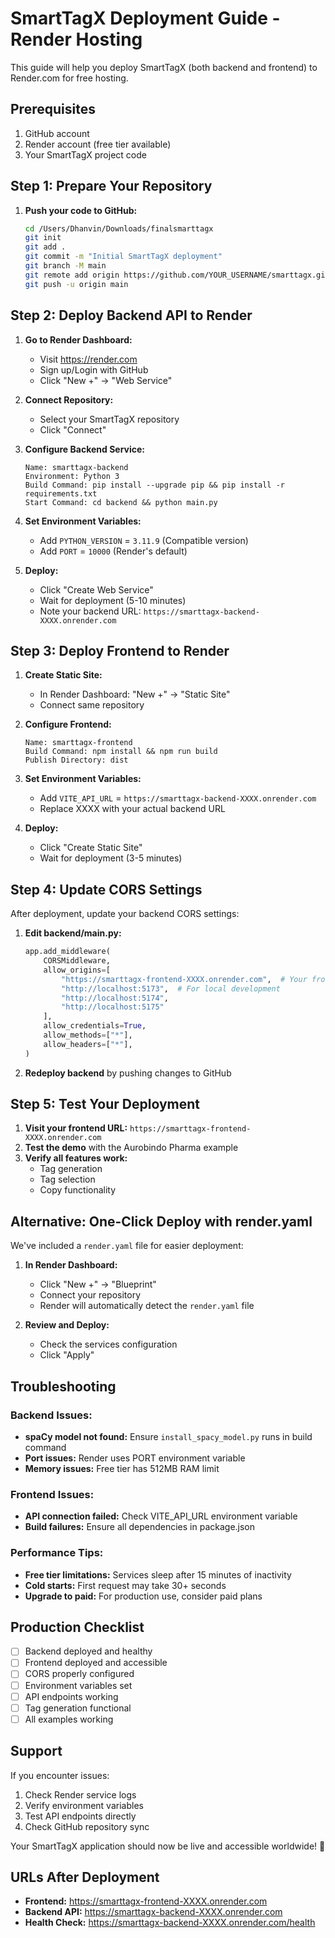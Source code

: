 # SmartTagX Deployment Guide - Render Hosting

This guide will help you deploy SmartTagX (both backend and frontend) to Render.com for free hosting.

## Prerequisites

1. GitHub account
2. Render account (free tier available)
3. Your SmartTagX project code

## Step 1: Prepare Your Repository

1. **Push your code to GitHub:**
   ```bash
   cd /Users/Dhanvin/Downloads/finalsmarttagx
   git init
   git add .
   git commit -m "Initial SmartTagX deployment"
   git branch -M main
   git remote add origin https://github.com/YOUR_USERNAME/smarttagx.git
   git push -u origin main
   ```

## Step 2: Deploy Backend API to Render

1. **Go to Render Dashboard:**
   - Visit https://render.com
   - Sign up/Login with GitHub
   - Click "New +" → "Web Service"

2. **Connect Repository:**
   - Select your SmartTagX repository
   - Click "Connect"

3. **Configure Backend Service:**
   ```
   Name: smarttagx-backend
   Environment: Python 3
   Build Command: pip install --upgrade pip && pip install -r requirements.txt
   Start Command: cd backend && python main.py
   ```

4. **Set Environment Variables:**
   - Add `PYTHON_VERSION` = `3.11.9` (Compatible version)
   - Add `PORT` = `10000` (Render's default)

5. **Deploy:**
   - Click "Create Web Service"
   - Wait for deployment (5-10 minutes)
   - Note your backend URL: `https://smarttagx-backend-XXXX.onrender.com`

## Step 3: Deploy Frontend to Render

1. **Create Static Site:**
   - In Render Dashboard: "New +" → "Static Site"
   - Connect same repository

2. **Configure Frontend:**
   ```
   Name: smarttagx-frontend
   Build Command: npm install && npm run build
   Publish Directory: dist
   ```

3. **Set Environment Variables:**
   - Add `VITE_API_URL` = `https://smarttagx-backend-XXXX.onrender.com`
   - Replace XXXX with your actual backend URL

4. **Deploy:**
   - Click "Create Static Site"
   - Wait for deployment (3-5 minutes)

## Step 4: Update CORS Settings

After deployment, update your backend CORS settings:

1. **Edit backend/main.py:**
   ```python
   app.add_middleware(
       CORSMiddleware,
       allow_origins=[
           "https://smarttagx-frontend-XXXX.onrender.com",  # Your frontend URL
           "http://localhost:5173",  # For local development
           "http://localhost:5174",
           "http://localhost:5175"
       ],
       allow_credentials=True,
       allow_methods=["*"],
       allow_headers=["*"],
   )
   ```

2. **Redeploy backend** by pushing changes to GitHub

## Step 5: Test Your Deployment

1. **Visit your frontend URL:** `https://smarttagx-frontend-XXXX.onrender.com`
2. **Test the demo** with the Aurobindo Pharma example
3. **Verify all features work:**
   - Tag generation
   - Tag selection
   - Copy functionality

## Alternative: One-Click Deploy with render.yaml

We've included a `render.yaml` file for easier deployment:

1. **In Render Dashboard:**
   - Click "New +" → "Blueprint"
   - Connect your repository
   - Render will automatically detect the `render.yaml` file

2. **Review and Deploy:**
   - Check the services configuration
   - Click "Apply"

## Troubleshooting

### Backend Issues:
- **spaCy model not found:** Ensure `install_spacy_model.py` runs in build command
- **Port issues:** Render uses PORT environment variable
- **Memory issues:** Free tier has 512MB RAM limit

### Frontend Issues:
- **API connection failed:** Check VITE_API_URL environment variable
- **Build failures:** Ensure all dependencies in package.json

### Performance Tips:
- **Free tier limitations:** Services sleep after 15 minutes of inactivity
- **Cold starts:** First request may take 30+ seconds
- **Upgrade to paid:** For production use, consider paid plans

## Production Checklist

- [ ] Backend deployed and healthy
- [ ] Frontend deployed and accessible
- [ ] CORS properly configured
- [ ] Environment variables set
- [ ] API endpoints working
- [ ] Tag generation functional
- [ ] All examples working

## Support

If you encounter issues:
1. Check Render service logs
2. Verify environment variables
3. Test API endpoints directly
4. Check GitHub repository sync

Your SmartTagX application should now be live and accessible worldwide! 🚀

## URLs After Deployment
- **Frontend:** https://smarttagx-frontend-XXXX.onrender.com
- **Backend API:** https://smarttagx-backend-XXXX.onrender.com
- **Health Check:** https://smarttagx-backend-XXXX.onrender.com/health
